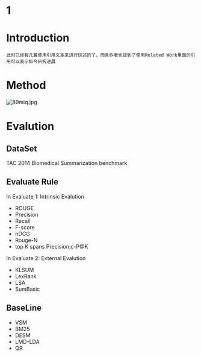# 1

# Introduction

    此时已经有几篇使用引用文本来进行综述的了，而且作者也提到了使用Related Work里面的引用可以表示如今研究进展

# Method

![89miq.jpg](https://s1.ax2x.com/2018/04/22/89miq.jpg)

# Evalution

## DataSet

TAC 2014 Biomedical Summarization benchmark

## Evaluate Rule

In Evaluate 1: Intrinsic Evalution

- ROUGE
- Precision
- Recall
- F-score
- nDCG
- Rouge-N
- top K spans Precision:c-P@K

In Evaluate 2: External Evalution

- KLSUM
- LexRank
- LSA
- SumBasic


## BaseLine

- VSM
- BM25
- DESM
- LMD-LDA
- QR